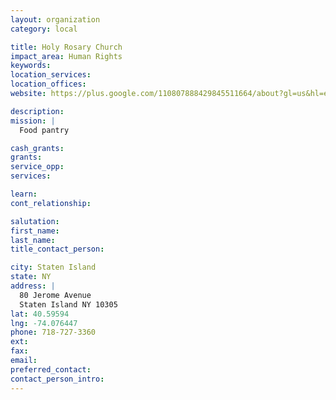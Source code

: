 ```yaml
---
layout: organization
category: local

title: Holy Rosary Church
impact_area: Human Rights
keywords: 
location_services: 
location_offices: 
website: https://plus.google.com/110807888429845511664/about?gl=us&hl=en

description: 
mission: |
  Food pantry

cash_grants: 
grants: 
service_opp: 
services: 

learn: 
cont_relationship: 

salutation: 
first_name: 
last_name: 
title_contact_person: 

city: Staten Island
state: NY
address: |
  80 Jerome Avenue  
  Staten Island NY 10305
lat: 40.59594
lng: -74.076447
phone: 718-727-3360
ext: 
fax: 
email: 
preferred_contact: 
contact_person_intro: 
---
```

